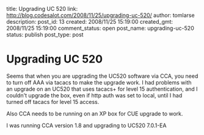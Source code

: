 title: Upgrading UC 520
link: http://blog.codesalot.com/2008/11/25/upgrading-uc-520/
author: tomlarse
description: 
post_id: 13
created: 2008/11/25 15:19:00
created_gmt: 2008/11/25 15:19:00
comment_status: open
post_name: upgrading-uc-520
status: publish
post_type: post

# Upgrading UC 520

Seems that when you are upgrading the UC520 software via CCA, you need to turn off AAA via tacacs to make the upgrade work. I had problems with an upgrade on an UC520 that uses tacacs+ for level 15 authentication, and I couldn't upgrade the box, even if http auth was set to local, until I had turned off tacacs for level 15 access.  
  
Also CCA needs to be running on an XP box for CUE upgrade to work.  
  
I was running CCA version 1.8 and upgrading to UC520 7.0.1-EA